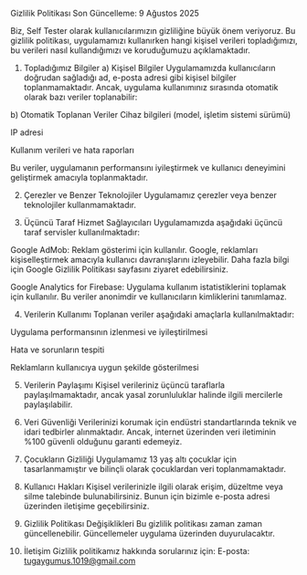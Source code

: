 Gizlilik Politikası
Son Güncelleme: 9 Ağustos 2025

Biz, Self Tester olarak kullanıcılarımızın gizliliğine büyük önem veriyoruz. Bu gizlilik politikası, uygulamamızı kullanırken hangi kişisel verileri topladığımızı, bu verileri nasıl kullandığımızı ve koruduğumuzu açıklamaktadır.

1. Topladığımız Bilgiler
a) Kişisel Bilgiler
Uygulamamızda kullanıcıların doğrudan sağladığı ad, e-posta adresi gibi kişisel bilgiler toplanmamaktadır. Ancak, uygulama kullanımınız sırasında otomatik olarak bazı veriler toplanabilir:

b) Otomatik Toplanan Veriler
Cihaz bilgileri (model, işletim sistemi sürümü)

IP adresi

Kullanım verileri ve hata raporları

Bu veriler, uygulamanın performansını iyileştirmek ve kullanıcı deneyimini geliştirmek amacıyla toplanmaktadır.

2. Çerezler ve Benzer Teknolojiler
Uygulamamız çerezler veya benzer teknolojiler kullanmamaktadır.

3. Üçüncü Taraf Hizmet Sağlayıcıları
Uygulamamızda aşağıdaki üçüncü taraf servisler kullanılmaktadır:

Google AdMob: Reklam gösterimi için kullanılır. Google, reklamları kişiselleştirmek amacıyla kullanıcı davranışlarını izleyebilir. Daha fazla bilgi için Google Gizlilik Politikası sayfasını ziyaret edebilirsiniz.

Google Analytics for Firebase: Uygulama kullanım istatistiklerini toplamak için kullanılır. Bu veriler anonimdir ve kullanıcıların kimliklerini tanımlamaz.

4. Verilerin Kullanımı
Toplanan veriler aşağıdaki amaçlarla kullanılmaktadır:

Uygulama performansının izlenmesi ve iyileştirilmesi

Hata ve sorunların tespiti

Reklamların kullanıcıya uygun şekilde gösterilmesi

5. Verilerin Paylaşımı
Kişisel verileriniz üçüncü taraflarla paylaşılmamaktadır, ancak yasal zorunluluklar halinde ilgili mercilerle paylaşılabilir.

6. Veri Güvenliği
Verilerinizi korumak için endüstri standartlarında teknik ve idari tedbirler alınmaktadır. Ancak, internet üzerinden veri iletiminin %100 güvenli olduğunu garanti edemeyiz.

7. Çocukların Gizliliği
Uygulamamız 13 yaş altı çocuklar için tasarlanmamıştır ve bilinçli olarak çocuklardan veri toplanmamaktadır.

8. Kullanıcı Hakları
Kişisel verilerinizle ilgili olarak erişim, düzeltme veya silme talebinde bulunabilirsiniz. Bunun için bizimle e-posta adresi üzerinden iletişime geçebilirsiniz.

9. Gizlilik Politikası Değişiklikleri
Bu gizlilik politikası zaman zaman güncellenebilir. Güncellemeler uygulama üzerinden duyurulacaktır.

10. İletişim
Gizlilik politikamız hakkında sorularınız için:
E-posta: tugaygumus.1019@gmail.com
